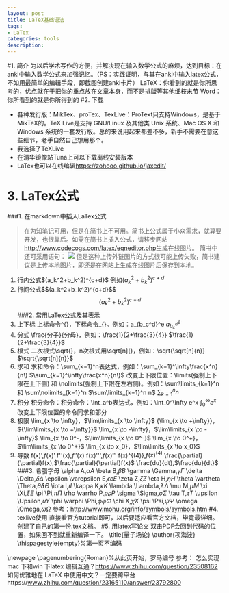 ```yaml
---
layout: post
title: LaTeX基础语法
tags:
- LaTex
categories: tools
description:
---
```

#1. 简介
为以后学术写作的方便，并解决现在输入数学公式的麻烦，达到目标：在anki中输入数学公式来加强记忆。（PS：实践证明，与其在anki中输入latex公式，不如用最简单的编辑手段，即截图创建anki卡片）
LaTeX：你看到的就是你所思考的，优点就在于把你的重点放在文章本身，而不是排版等其他细枝末节
Word：你所看到的就是你所得到的
#2. 下载
* 各种发行版：MikTex、proTex、TexLive：ProText只支持Windows，是基于MikTeX的。TeX Live是支持 GNU/Linux 及其他类 Unix 系统、Mac OS X 和 Windows 系统的一套发行版。总的来说用起来都差不多，新手不需要在意这些细节，老手自然自己想用那个。
* 我选择了TeXLive
* 在清华镜像站Tuna上可以下载离线安装版本
* LaTex也可以在线编辑<https://zohooo.github.io/jaxedit/>
# 3. LaTex公式
###1. 在markdown中插入LaTex公式
> 在为知笔记可用，但是在简书上不可用。简书上公式属于小众需求，就算要开发，也很靠后。如需在简书上插入公式，请移步网站<http://www.codecogs.com/latex/eqneditor.php>生成在线图片。
简书中还可采用语句：
>     ![](http://latex.codecogs.com/svg.latex?f(x)=\frac{P(x)}{Q(x)})
但是这种上传外链图片的方式很可能上传失败，简书建议是上传本地图片，即还是在网站上生成在线图片后保存到本地。
1. 行内公式\$(a_k^2+b_k^2)^{c+d}\$
例如$(a_k^2+b_k^2)^{c+d}$
2. 行间公式\$\$(a_k^2+b_k^2)^{c+d}\$\$$$(a_k^2+b_k^2)^{c+d}$$
###2. 常用LaTex公式及其表示
1. 上下标
上标命令^{}，下标命令_{}。例如：a_{b_c^d}^e
$a_{b_c^d}^e$
2. 分式
\frac{分子}{分母}，例如：\frac{1}{2+\frac{3}{4}}    $\frac{1}{2+\frac{3}{4}}$
3. 根式
二次根式\sqrt{}，n次根式用\sqrt[n]{}，例如：\sqrt{\sqrt[n]{n}}    $\sqrt{\sqrt[n]{n}}$
4. 求和
求和命令：\sum_{k=1}^n表达式，例如：\sum_{k=1}^\infty\frac{x^n}{n!}    $\sum_{k=1}^\infty\frac{x^n}{n!}$
改变上下限位置：\limits(强制上下限在上下侧) 和 \nolimits(强制上下限在左右侧)。例如：\sum\limits_{k=1}^n 和 \sum\nolimits_{k=1}^n    $\sum\limits_{k=1}^n n$    $\sum\nolimits_{k=1}^n n$
5. 积分
积分命令：积分命令：\int_a^b表达式，例如：\int_0^\infty e^x    $\int_0^\infty e^x$
改变上下限位置的命令同求和部分
6. 极限
\lim_{x \to \infty}，$\lim\limits_{x \to \infty}$
{\lim_{x \to +\infty}}，${\lim\limits_{x \to +\infty}}$
\lim_{x \to -\infty}，$\lim\limits_{x \to -\infty}$
\lim_{x \to 0^-，$\lim\limits_{x \to 0^-}$
\lim_{x \to 0^+}，$\lim\limits_{x \to 0^+}$
\lim_{x \to x_0}，$\lim\limits_{x \to x_0}$
7. 导数
f(x)',$f(x)'$
f''(x),$f''(x)$
f(x)''',$f(x)'''$
f(x)^{(4)},$f(x)^{(4)}$
\frac{\partial}{\partial}f(x),$\frac{\partial}{\partial}f(x)$
\frac{du}{dt},$\frac{du}{dt}$
###3. 希腊字母
\alpha A,$\alpha A$    \beta B,$\beta B$    \gamma \Gamma,$\gamma \Gamma$    \delta \Delta,$\delta \Delta$    \epsilon \varepsilon E,$\epsilon \varepsilon E$    \zeta Z,$\zeta Z$    \eta H,$\eta H$    \theta \vartheta \Theta,$\theta \vartheta \Theta$    \iota I,$\iota I$    \kappa K,$\kappa K$    \lambda \Lambda,$\lambda \Lambda$    \mu M,$\mu M$    \xi \Xi,$\xi \Xi$    \pi \Pi,$\pi \Pi$    \rho \varrho P,$\rho \varrho P$    \sigma \Sigma,$\sigma \Sigma$    \tau T,$\tau T$    \upsilon \Upsilon,$\upsilon \Upsilon$    \phi \varphi \Phi,$\phi \varphi \Phi$    \chi X,$\chi X$    \psi \Psi,$\psi \Psi$    \omega \Omega,$\omega \Omega$
参考：http://www.mohu.org/info/symbols/symbols.htm
#4. texlive使用
直接看官方tutorial即可，以后要适应看官方文档，毕竟最详细。创建了自己的第一份.tex文档。
#5. 用latex写论文
双击PDF会回到代码的位置，如果回不到就重新编译一下。
\title{量子场论}
\author{项海波}
\thispagestyle{empty}%第一页不编码

\newpage
\pagenumbering{Roman}%从此页开始，罗马编号
参考：
怎么实现mac 下和win 下latex 编辑互通？https://www.zhihu.com/question/23508162
如何优雅地在 LaTeX 中使用中文？一定要跨平台https://www.zhihu.com/question/23165110/answer/23792800

